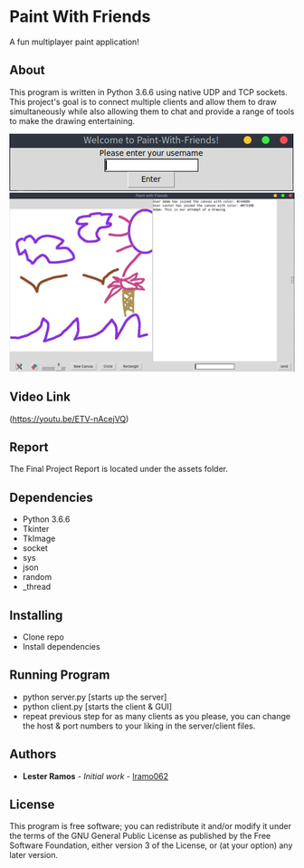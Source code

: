 # Paint With Friends

A fun multiplayer paint application!

## About
This program is written in Python 3.6.6 using native UDP and TCP sockets.
This project's goal is to connect multiple clients and allow them to draw
simultaneously while also allowing them to chat and provide a range of tools
to make the drawing entertaining.

![Alt text](https://github.com/lramo062/paint-with-friends/blob/master/assets/username_prompt.png)
![Alt text](https://github.com/lramo062/paint-with-friends/blob/master/assets/drawing1.png "Here's a screen shot:")

## Video Link
(https://youtu.be/ETV-nAcejVQ)

## Report
The Final Project Report is located under the assets folder.

## Dependencies

* Python 3.6.6
* Tkinter
* TkImage
* socket
* sys
* json
* random
* _thread

## Installing

* Clone repo
* Install dependencies

## Running Program

* python server.py [starts up the server]
* python client.py [starts the client & GUI]
* repeat previous step for as many clients as you please, you can change the host & port numbers to your liking in the server/client files.

## Authors

* **Lester Ramos** - *Initial work* - [lramo062](https://github.com/lramo062)

## License

This program is free software; you can redistribute it and/or modify
it under the terms of the GNU General Public License as published by
the Free Software Foundation, either version 3 of the License, or
(at your option) any later version.
